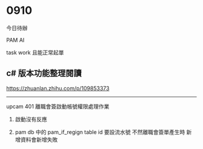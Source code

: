 # 0910

今日待辦

PAM AI

task work 且能正常起單

## c# 版本功能整理閱讀

<https://zhuanlan.zhihu.com/p/109853373>

---

upcam 401 離職會簽啟動帳號權限處理作業

1. 啟動沒有反應

2. pam db 中的 pam_if_regign table id 要設流水號 不然離職會簽單產生時 新增資料會新增失敗
